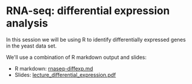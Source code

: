 # RNA-seq: differential expression analysis

In this session we will be using R to identify differentially expressed
genes in the yeast data set.

We'll use a combination of R markdown output and slides:

 - R markdown: [rnaseq-diffexp.md](https://github.com/GenomicsAotearoa/RNA-seq-workshop/blob/master/4.Differential_Expression/rnaseq-diffexp.md)
 - Slides: [lecture_differential_expression.pdf](https://github.com/GenomicsAotearoa/RNA-seq-workshop/blob/master/4.Differential_Expression/lecture_differential_expression.pdf)


